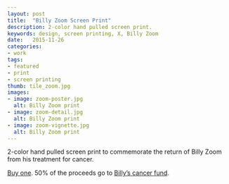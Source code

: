 ```yaml
---
layout: post
title:  "Billy Zoom Screen Print"
description: 2-color hand pulled screen print.
keywords: design, screen printing, X, Billy Zoom
date:   2015-11-26
categories: 
- work
tags:
- featured
- print
- screen printing
thumb: tile_zoom.jpg
images:
- image: zoom-poster.jpg
  alt: Billy Zoom print
- image: zoom-detail.jpg
  alt: Billy Zoom print
- image: zoom-vignette.jpg
  alt: Billy Zoom print  
---
```

2-color hand pulled screen print to commemorate the return of Billy Zoom from his treatment for cancer. 

[Buy one](https://www.etsy.com/listing/256703463/billy-zoom-screen-print). 50% of the proceeds go to [Billy&rsquo;s cancer fund](https://www.gofundme.com/yx66a4).
